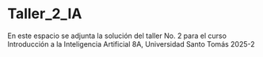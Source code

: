 # Taller_2_IA
En este espacio se adjunta la solución del taller No. 2 para el curso Introducción a la Inteligencia Artificial 8A, Universidad Santo Tomás 2025-2
